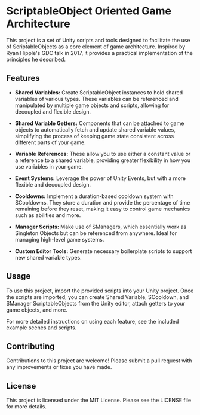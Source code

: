 # ScriptableObject Oriented Game Architecture

This project is a set of Unity scripts and tools designed to facilitate the use of ScriptableObjects as a core element of game architecture. Inspired by Ryan Hipple's GDC talk in 2017, it provides a practical implementation of the principles he described.

## Features

- **Shared Variables:** Create ScriptableObject instances to hold shared variables of various types. These variables can be referenced and manipulated by multiple game objects and scripts, allowing for decoupled and flexible design.

- **Shared Variable Getters:** Components that can be attached to game objects to automatically fetch and update shared variable values, simplifying the process of keeping game state consistent across different parts of your game.

- **Variable References:** These allow you to use either a constant value or a reference to a shared variable, providing greater flexibility in how you use variables in your game.

- **Event Systems:** Leverage the power of Unity Events, but with a more flexible and decoupled design.

- **Cooldowns:** Implement a duration-based cooldown system with SCooldowns. They store a duration and provide the percentage of time remaining before they reset, making it easy to control game mechanics such as abilities and more.

- **Manager Scripts:** Make use of SManagers, which essentially work as Singleton Objects but can be referenced from anywhere. Ideal for managing high-level game systems.

- **Custom Editor Tools:** Generate necessary boilerplate scripts to support new shared variable types.

## Usage

To use this project, import the provided scripts into your Unity project. Once the scripts are imported, you can create Shared Variable, SCooldown, and SManager ScriptableObjects from the Unity editor, attach getters to your game objects, and more.

For more detailed instructions on using each feature, see the included example scenes and scripts.

## Contributing

Contributions to this project are welcome! Please submit a pull request with any improvements or fixes you have made.

## License

This project is licensed under the MIT License. Please see the LICENSE file for more details.
